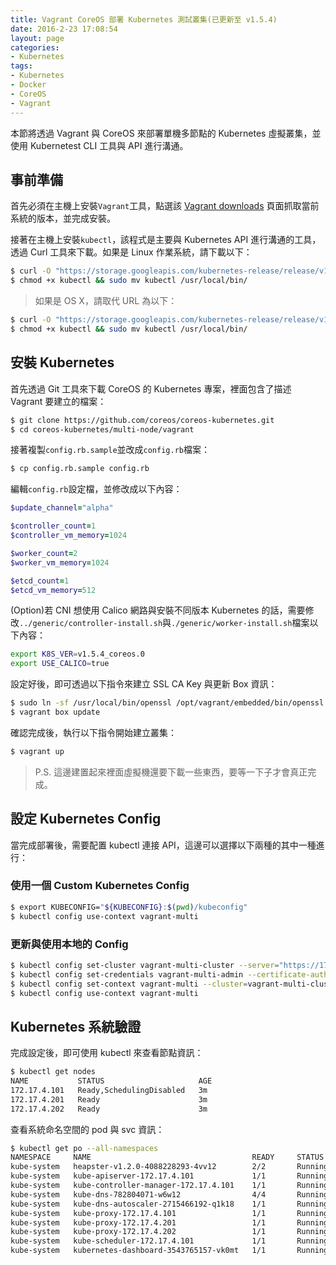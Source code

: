 ```yaml
---
title: Vagrant CoreOS 部署 Kubernetes 測試叢集(已更新至 v1.5.4)
date: 2016-2-23 17:08:54
layout: page
categories:
- Kubernetes
tags:
- Kubernetes
- Docker
- CoreOS
- Vagrant
---
```

本節將透過 Vagrant 與 CoreOS 來部署單機多節點的 Kubernetes 虛擬叢集，並使用 Kubernetest CLI 工具與 API 進行溝通。

<!--more-->

## 事前準備
首先必須在主機上安裝`Vagrant`工具，點選該 [Vagrant downloads](https://www.vagrantup.com/downloads.html) 頁面抓取當前系統的版本，並完成安裝。

接著在主機上安裝`kubectl`，該程式是主要與 Kubernetes API 進行溝通的工具，透過 Curl 工具來下載。如果是 Linux 作業系統，請下載以下：
```sh
$ curl -O "https://storage.googleapis.com/kubernetes-release/release/v1.5.4/bin/linux/amd64/kubectl"
$ chmod +x kubectl && sudo mv kubectl /usr/local/bin/
```
> 如果是 OS X，請取代 URL 為以下：
```sh
$ curl -O "https://storage.googleapis.com/kubernetes-release/release/v1.5.4/bin/darwin/amd64/kubectl"
$ chmod +x kubectl && sudo mv kubectl /usr/local/bin/
```

## 安裝 Kubernetes
首先透過 Git 工具來下載 CoreOS 的 Kubernetes 專案，裡面包含了描述 Vagrant 要建立的檔案：
```sh
$ git clone https://github.com/coreos/coreos-kubernetes.git
$ cd coreos-kubernetes/multi-node/vagrant
```

接著複製`config.rb.sample`並改成`config.rb`檔案：
```sh
$ cp config.rb.sample config.rb
```

編輯`config.rb`設定檔，並修改成以下內容：
```ruby
$update_channel="alpha"

$controller_count=1
$controller_vm_memory=1024

$worker_count=2
$worker_vm_memory=1024

$etcd_count=1
$etcd_vm_memory=512
```

(Option)若 CNI 想使用 Calico 網路與安裝不同版本 Kubernetes 的話，需要修改`../generic/controller-install.sh`與`./generic/worker-install.sh`檔案以下內容：
```sh
export K8S_VER=v1.5.4_coreos.0
export USE_CALICO=true
```

設定好後，即可透過以下指令來建立 SSL CA Key 與更新 Box 資訊：
```sh
$ sudo ln -sf /usr/local/bin/openssl /opt/vagrant/embedded/bin/openssl
$ vagrant box update
```

確認完成後，執行以下指令開始建立叢集：
```sh
$ vagrant up
```
> P.S. 這邊建置起來裡面虛擬機還要下載一些東西，要等一下子才會真正完成。

## 設定 Kubernetes Config
當完成部署後，需要配置 kubectl 連接 API，這邊可以選擇以下兩種的其中一種進行：

### 使用一個 Custom Kubernetes Config
```sh
$ export KUBECONFIG="${KUBECONFIG}:$(pwd)/kubeconfig"
$ kubectl config use-context vagrant-multi
```

### 更新與使用本地的 Config
```sh
$ kubectl config set-cluster vagrant-multi-cluster --server="https://172.17.4.101:443" --certificate-authority=${PWD}/ssl/ca.pem
$ kubectl config set-credentials vagrant-multi-admin --certificate-authority=${PWD}/ssl/ca.pem --client-key=${PWD}/ssl/admin-key.pem --client-certificate=${PWD}/ssl/admin.pem
$ kubectl config set-context vagrant-multi --cluster=vagrant-multi-cluster --user=vagrant-multi-admin
$ kubectl config use-context vagrant-multi
```

## Kubernetes 系統驗證
完成設定後，即可使用 kubectl 來查看節點資訊：
```sh
$ kubectl get nodes
NAME           STATUS                     AGE
172.17.4.101   Ready,SchedulingDisabled   3m
172.17.4.201   Ready                      3m
172.17.4.202   Ready                      3m
```

查看系統命名空間的 pod 與 svc 資訊：
```sh
$ kubectl get po --all-namespaces
NAMESPACE     NAME                                    READY     STATUS    RESTARTS   AGE
kube-system   heapster-v1.2.0-4088228293-4vv12        2/2       Running   0          28m
kube-system   kube-apiserver-172.17.4.101             1/1       Running   0          29m
kube-system   kube-controller-manager-172.17.4.101    1/1       Running   0          29m
kube-system   kube-dns-782804071-w6w12                4/4       Running   0          29m
kube-system   kube-dns-autoscaler-2715466192-q1k18    1/1       Running   0          29m
kube-system   kube-proxy-172.17.4.101                 1/1       Running   0          28m
kube-system   kube-proxy-172.17.4.201                 1/1       Running   0          29m
kube-system   kube-proxy-172.17.4.202                 1/1       Running   0          29m
kube-system   kube-scheduler-172.17.4.101             1/1       Running   0          28m
kube-system   kubernetes-dashboard-3543765157-vk0mt   1/1       Running   0          29m
```
